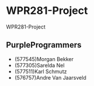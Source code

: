 # WPR281-Project
WPR281-Project
## PurpleProgrammers
- (577545)Morgan Bekker
- (577305)Sarelda Nel
- (577511)Karl Schmutz
- (576757)Andre Van Jaarsveld
